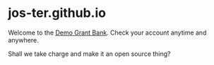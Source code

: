 # jos-ter.github.io
Welcome to the [Demo Grant Bank](jos-ter.github.io "Demo Grant Bank").
Check your account anytime and anywhere.


Shall we take charge and make it an open source thing?
